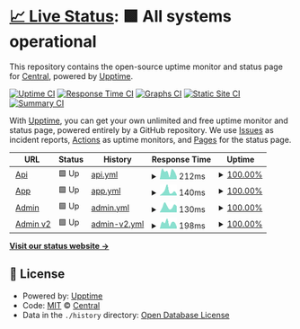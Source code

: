 # [📈 Live Status](https://centralplus-io.github.io/status-centralplus-io): <!--live status--> **🟩 All systems operational**

This repository contains the open-source uptime monitor and status page for [Central](https://app.centralplus.io), powered by [Upptime](https://github.com/upptime/upptime).

[![Uptime CI](https://github.com/centralplus-io/status-centralplus-io/workflows/Uptime%20CI/badge.svg)](https://github.com/centralplus-io/status-centralplus-io/actions?query=workflow%3A%22Uptime+CI%22)
[![Response Time CI](https://github.com/centralplus-io/status-centralplus-io/workflows/Response%20Time%20CI/badge.svg)](https://github.com/centralplus-io/status-centralplus-io/actions?query=workflow%3A%22Response+Time+CI%22)
[![Graphs CI](https://github.com/centralplus-io/status-centralplus-io/workflows/Graphs%20CI/badge.svg)](https://github.com/centralplus-io/status-centralplus-io/actions?query=workflow%3A%22Graphs+CI%22)
[![Static Site CI](https://github.com/centralplus-io/status-centralplus-io/workflows/Static%20Site%20CI/badge.svg)](https://github.com/centralplus-io/status-centralplus-io/actions?query=workflow%3A%22Static+Site+CI%22)
[![Summary CI](https://github.com/centralplus-io/status-centralplus-io/workflows/Summary%20CI/badge.svg)](https://github.com/centralplus-io/status-centralplus-io/actions?query=workflow%3A%22Summary+CI%22)

With [Upptime](https://upptime.js.org), you can get your own unlimited and free uptime monitor and status page, powered entirely by a GitHub repository. We use [Issues](https://github.com/centralplus-io/status-centralplus-io/issues) as incident reports, [Actions](https://github.com/centralplus-io/status-centralplus-io/actions) as uptime monitors, and [Pages](https://centralplus-io.github.io/status-centralplus-io) for the status page.

<!--start: status pages-->
<!-- This summary is generated by Upptime (https://github.com/upptime/upptime) -->
<!-- Do not edit this manually, your changes will be overwritten -->
<!-- prettier-ignore -->
| URL | Status | History | Response Time | Uptime |
| --- | ------ | ------- | ------------- | ------ |
| <img alt="" src="https://icons.duckduckgo.com/ip3/null.ico" height="13"> [Api](https:/api.centralplus.io) | 🟩 Up | [api.yml](https://github.com/centraldevelopers/status-centralplus-io/commits/HEAD/history/api.yml) | <details><summary><img alt="Response time graph" src="./graphs/api/response-time-week.png" height="20"> 212ms</summary><br><a href="https://centraldevelopers.github.io/status-centralplus-io/history/api"><img alt="Response time 244" src="https://img.shields.io/endpoint?url=https%3A%2F%2Fraw.githubusercontent.com%2Fcentraldevelopers%2Fstatus-centralplus-io%2FHEAD%2Fapi%2Fapi%2Fresponse-time.json"></a><br><a href="https://centraldevelopers.github.io/status-centralplus-io/history/api"><img alt="24-hour response time 72" src="https://img.shields.io/endpoint?url=https%3A%2F%2Fraw.githubusercontent.com%2Fcentraldevelopers%2Fstatus-centralplus-io%2FHEAD%2Fapi%2Fapi%2Fresponse-time-day.json"></a><br><a href="https://centraldevelopers.github.io/status-centralplus-io/history/api"><img alt="7-day response time 212" src="https://img.shields.io/endpoint?url=https%3A%2F%2Fraw.githubusercontent.com%2Fcentraldevelopers%2Fstatus-centralplus-io%2FHEAD%2Fapi%2Fapi%2Fresponse-time-week.json"></a><br><a href="https://centraldevelopers.github.io/status-centralplus-io/history/api"><img alt="30-day response time 244" src="https://img.shields.io/endpoint?url=https%3A%2F%2Fraw.githubusercontent.com%2Fcentraldevelopers%2Fstatus-centralplus-io%2FHEAD%2Fapi%2Fapi%2Fresponse-time-month.json"></a><br><a href="https://centraldevelopers.github.io/status-centralplus-io/history/api"><img alt="1-year response time 244" src="https://img.shields.io/endpoint?url=https%3A%2F%2Fraw.githubusercontent.com%2Fcentraldevelopers%2Fstatus-centralplus-io%2FHEAD%2Fapi%2Fapi%2Fresponse-time-year.json"></a></details> | <details><summary><a href="https://centraldevelopers.github.io/status-centralplus-io/history/api">100.00%</a></summary><a href="https://centraldevelopers.github.io/status-centralplus-io/history/api"><img alt="All-time uptime 100.00%" src="https://img.shields.io/endpoint?url=https%3A%2F%2Fraw.githubusercontent.com%2Fcentraldevelopers%2Fstatus-centralplus-io%2FHEAD%2Fapi%2Fapi%2Fuptime.json"></a><br><a href="https://centraldevelopers.github.io/status-centralplus-io/history/api"><img alt="24-hour uptime 100.00%" src="https://img.shields.io/endpoint?url=https%3A%2F%2Fraw.githubusercontent.com%2Fcentraldevelopers%2Fstatus-centralplus-io%2FHEAD%2Fapi%2Fapi%2Fuptime-day.json"></a><br><a href="https://centraldevelopers.github.io/status-centralplus-io/history/api"><img alt="7-day uptime 100.00%" src="https://img.shields.io/endpoint?url=https%3A%2F%2Fraw.githubusercontent.com%2Fcentraldevelopers%2Fstatus-centralplus-io%2FHEAD%2Fapi%2Fapi%2Fuptime-week.json"></a><br><a href="https://centraldevelopers.github.io/status-centralplus-io/history/api"><img alt="30-day uptime 100.00%" src="https://img.shields.io/endpoint?url=https%3A%2F%2Fraw.githubusercontent.com%2Fcentraldevelopers%2Fstatus-centralplus-io%2FHEAD%2Fapi%2Fapi%2Fuptime-month.json"></a><br><a href="https://centraldevelopers.github.io/status-centralplus-io/history/api"><img alt="1-year uptime 100.00%" src="https://img.shields.io/endpoint?url=https%3A%2F%2Fraw.githubusercontent.com%2Fcentraldevelopers%2Fstatus-centralplus-io%2FHEAD%2Fapi%2Fapi%2Fuptime-year.json"></a></details>
| <img alt="" src="https://icons.duckduckgo.com/ip3/app.centralplus.io.ico" height="13"> [App](https://app.centralplus.io) | 🟩 Up | [app.yml](https://github.com/centraldevelopers/status-centralplus-io/commits/HEAD/history/app.yml) | <details><summary><img alt="Response time graph" src="./graphs/app/response-time-week.png" height="20"> 140ms</summary><br><a href="https://centraldevelopers.github.io/status-centralplus-io/history/app"><img alt="Response time 159" src="https://img.shields.io/endpoint?url=https%3A%2F%2Fraw.githubusercontent.com%2Fcentraldevelopers%2Fstatus-centralplus-io%2FHEAD%2Fapi%2Fapp%2Fresponse-time.json"></a><br><a href="https://centraldevelopers.github.io/status-centralplus-io/history/app"><img alt="24-hour response time 41" src="https://img.shields.io/endpoint?url=https%3A%2F%2Fraw.githubusercontent.com%2Fcentraldevelopers%2Fstatus-centralplus-io%2FHEAD%2Fapi%2Fapp%2Fresponse-time-day.json"></a><br><a href="https://centraldevelopers.github.io/status-centralplus-io/history/app"><img alt="7-day response time 140" src="https://img.shields.io/endpoint?url=https%3A%2F%2Fraw.githubusercontent.com%2Fcentraldevelopers%2Fstatus-centralplus-io%2FHEAD%2Fapi%2Fapp%2Fresponse-time-week.json"></a><br><a href="https://centraldevelopers.github.io/status-centralplus-io/history/app"><img alt="30-day response time 159" src="https://img.shields.io/endpoint?url=https%3A%2F%2Fraw.githubusercontent.com%2Fcentraldevelopers%2Fstatus-centralplus-io%2FHEAD%2Fapi%2Fapp%2Fresponse-time-month.json"></a><br><a href="https://centraldevelopers.github.io/status-centralplus-io/history/app"><img alt="1-year response time 159" src="https://img.shields.io/endpoint?url=https%3A%2F%2Fraw.githubusercontent.com%2Fcentraldevelopers%2Fstatus-centralplus-io%2FHEAD%2Fapi%2Fapp%2Fresponse-time-year.json"></a></details> | <details><summary><a href="https://centraldevelopers.github.io/status-centralplus-io/history/app">100.00%</a></summary><a href="https://centraldevelopers.github.io/status-centralplus-io/history/app"><img alt="All-time uptime 100.00%" src="https://img.shields.io/endpoint?url=https%3A%2F%2Fraw.githubusercontent.com%2Fcentraldevelopers%2Fstatus-centralplus-io%2FHEAD%2Fapi%2Fapp%2Fuptime.json"></a><br><a href="https://centraldevelopers.github.io/status-centralplus-io/history/app"><img alt="24-hour uptime 100.00%" src="https://img.shields.io/endpoint?url=https%3A%2F%2Fraw.githubusercontent.com%2Fcentraldevelopers%2Fstatus-centralplus-io%2FHEAD%2Fapi%2Fapp%2Fuptime-day.json"></a><br><a href="https://centraldevelopers.github.io/status-centralplus-io/history/app"><img alt="7-day uptime 100.00%" src="https://img.shields.io/endpoint?url=https%3A%2F%2Fraw.githubusercontent.com%2Fcentraldevelopers%2Fstatus-centralplus-io%2FHEAD%2Fapi%2Fapp%2Fuptime-week.json"></a><br><a href="https://centraldevelopers.github.io/status-centralplus-io/history/app"><img alt="30-day uptime 100.00%" src="https://img.shields.io/endpoint?url=https%3A%2F%2Fraw.githubusercontent.com%2Fcentraldevelopers%2Fstatus-centralplus-io%2FHEAD%2Fapi%2Fapp%2Fuptime-month.json"></a><br><a href="https://centraldevelopers.github.io/status-centralplus-io/history/app"><img alt="1-year uptime 100.00%" src="https://img.shields.io/endpoint?url=https%3A%2F%2Fraw.githubusercontent.com%2Fcentraldevelopers%2Fstatus-centralplus-io%2FHEAD%2Fapi%2Fapp%2Fuptime-year.json"></a></details>
| <img alt="" src="https://icons.duckduckgo.com/ip3/admin.centralplus.io.ico" height="13"> [Admin](https://admin.centralplus.io) | 🟩 Up | [admin.yml](https://github.com/centraldevelopers/status-centralplus-io/commits/HEAD/history/admin.yml) | <details><summary><img alt="Response time graph" src="./graphs/admin/response-time-week.png" height="20"> 130ms</summary><br><a href="https://centraldevelopers.github.io/status-centralplus-io/history/admin"><img alt="Response time 143" src="https://img.shields.io/endpoint?url=https%3A%2F%2Fraw.githubusercontent.com%2Fcentraldevelopers%2Fstatus-centralplus-io%2FHEAD%2Fapi%2Fadmin%2Fresponse-time.json"></a><br><a href="https://centraldevelopers.github.io/status-centralplus-io/history/admin"><img alt="24-hour response time 136" src="https://img.shields.io/endpoint?url=https%3A%2F%2Fraw.githubusercontent.com%2Fcentraldevelopers%2Fstatus-centralplus-io%2FHEAD%2Fapi%2Fadmin%2Fresponse-time-day.json"></a><br><a href="https://centraldevelopers.github.io/status-centralplus-io/history/admin"><img alt="7-day response time 130" src="https://img.shields.io/endpoint?url=https%3A%2F%2Fraw.githubusercontent.com%2Fcentraldevelopers%2Fstatus-centralplus-io%2FHEAD%2Fapi%2Fadmin%2Fresponse-time-week.json"></a><br><a href="https://centraldevelopers.github.io/status-centralplus-io/history/admin"><img alt="30-day response time 143" src="https://img.shields.io/endpoint?url=https%3A%2F%2Fraw.githubusercontent.com%2Fcentraldevelopers%2Fstatus-centralplus-io%2FHEAD%2Fapi%2Fadmin%2Fresponse-time-month.json"></a><br><a href="https://centraldevelopers.github.io/status-centralplus-io/history/admin"><img alt="1-year response time 143" src="https://img.shields.io/endpoint?url=https%3A%2F%2Fraw.githubusercontent.com%2Fcentraldevelopers%2Fstatus-centralplus-io%2FHEAD%2Fapi%2Fadmin%2Fresponse-time-year.json"></a></details> | <details><summary><a href="https://centraldevelopers.github.io/status-centralplus-io/history/admin">100.00%</a></summary><a href="https://centraldevelopers.github.io/status-centralplus-io/history/admin"><img alt="All-time uptime 100.00%" src="https://img.shields.io/endpoint?url=https%3A%2F%2Fraw.githubusercontent.com%2Fcentraldevelopers%2Fstatus-centralplus-io%2FHEAD%2Fapi%2Fadmin%2Fuptime.json"></a><br><a href="https://centraldevelopers.github.io/status-centralplus-io/history/admin"><img alt="24-hour uptime 100.00%" src="https://img.shields.io/endpoint?url=https%3A%2F%2Fraw.githubusercontent.com%2Fcentraldevelopers%2Fstatus-centralplus-io%2FHEAD%2Fapi%2Fadmin%2Fuptime-day.json"></a><br><a href="https://centraldevelopers.github.io/status-centralplus-io/history/admin"><img alt="7-day uptime 100.00%" src="https://img.shields.io/endpoint?url=https%3A%2F%2Fraw.githubusercontent.com%2Fcentraldevelopers%2Fstatus-centralplus-io%2FHEAD%2Fapi%2Fadmin%2Fuptime-week.json"></a><br><a href="https://centraldevelopers.github.io/status-centralplus-io/history/admin"><img alt="30-day uptime 100.00%" src="https://img.shields.io/endpoint?url=https%3A%2F%2Fraw.githubusercontent.com%2Fcentraldevelopers%2Fstatus-centralplus-io%2FHEAD%2Fapi%2Fadmin%2Fuptime-month.json"></a><br><a href="https://centraldevelopers.github.io/status-centralplus-io/history/admin"><img alt="1-year uptime 100.00%" src="https://img.shields.io/endpoint?url=https%3A%2F%2Fraw.githubusercontent.com%2Fcentraldevelopers%2Fstatus-centralplus-io%2FHEAD%2Fapi%2Fadmin%2Fuptime-year.json"></a></details>
| <img alt="" src="https://icons.duckduckgo.com/ip3/cp.admin.v2.prod.s3-website-us-east-1.amazonaws.com.ico" height="13"> [Admin v2](http://cp.admin.v2.prod.s3-website-us-east-1.amazonaws.com) | 🟩 Up | [admin-v2.yml](https://github.com/centraldevelopers/status-centralplus-io/commits/HEAD/history/admin-v2.yml) | <details><summary><img alt="Response time graph" src="./graphs/admin-v2/response-time-week.png" height="20"> 198ms</summary><br><a href="https://centraldevelopers.github.io/status-centralplus-io/history/admin-v2"><img alt="Response time 195" src="https://img.shields.io/endpoint?url=https%3A%2F%2Fraw.githubusercontent.com%2Fcentraldevelopers%2Fstatus-centralplus-io%2FHEAD%2Fapi%2Fadmin-v2%2Fresponse-time.json"></a><br><a href="https://centraldevelopers.github.io/status-centralplus-io/history/admin-v2"><img alt="24-hour response time 67" src="https://img.shields.io/endpoint?url=https%3A%2F%2Fraw.githubusercontent.com%2Fcentraldevelopers%2Fstatus-centralplus-io%2FHEAD%2Fapi%2Fadmin-v2%2Fresponse-time-day.json"></a><br><a href="https://centraldevelopers.github.io/status-centralplus-io/history/admin-v2"><img alt="7-day response time 198" src="https://img.shields.io/endpoint?url=https%3A%2F%2Fraw.githubusercontent.com%2Fcentraldevelopers%2Fstatus-centralplus-io%2FHEAD%2Fapi%2Fadmin-v2%2Fresponse-time-week.json"></a><br><a href="https://centraldevelopers.github.io/status-centralplus-io/history/admin-v2"><img alt="30-day response time 195" src="https://img.shields.io/endpoint?url=https%3A%2F%2Fraw.githubusercontent.com%2Fcentraldevelopers%2Fstatus-centralplus-io%2FHEAD%2Fapi%2Fadmin-v2%2Fresponse-time-month.json"></a><br><a href="https://centraldevelopers.github.io/status-centralplus-io/history/admin-v2"><img alt="1-year response time 195" src="https://img.shields.io/endpoint?url=https%3A%2F%2Fraw.githubusercontent.com%2Fcentraldevelopers%2Fstatus-centralplus-io%2FHEAD%2Fapi%2Fadmin-v2%2Fresponse-time-year.json"></a></details> | <details><summary><a href="https://centraldevelopers.github.io/status-centralplus-io/history/admin-v2">100.00%</a></summary><a href="https://centraldevelopers.github.io/status-centralplus-io/history/admin-v2"><img alt="All-time uptime 100.00%" src="https://img.shields.io/endpoint?url=https%3A%2F%2Fraw.githubusercontent.com%2Fcentraldevelopers%2Fstatus-centralplus-io%2FHEAD%2Fapi%2Fadmin-v2%2Fuptime.json"></a><br><a href="https://centraldevelopers.github.io/status-centralplus-io/history/admin-v2"><img alt="24-hour uptime 100.00%" src="https://img.shields.io/endpoint?url=https%3A%2F%2Fraw.githubusercontent.com%2Fcentraldevelopers%2Fstatus-centralplus-io%2FHEAD%2Fapi%2Fadmin-v2%2Fuptime-day.json"></a><br><a href="https://centraldevelopers.github.io/status-centralplus-io/history/admin-v2"><img alt="7-day uptime 100.00%" src="https://img.shields.io/endpoint?url=https%3A%2F%2Fraw.githubusercontent.com%2Fcentraldevelopers%2Fstatus-centralplus-io%2FHEAD%2Fapi%2Fadmin-v2%2Fuptime-week.json"></a><br><a href="https://centraldevelopers.github.io/status-centralplus-io/history/admin-v2"><img alt="30-day uptime 100.00%" src="https://img.shields.io/endpoint?url=https%3A%2F%2Fraw.githubusercontent.com%2Fcentraldevelopers%2Fstatus-centralplus-io%2FHEAD%2Fapi%2Fadmin-v2%2Fuptime-month.json"></a><br><a href="https://centraldevelopers.github.io/status-centralplus-io/history/admin-v2"><img alt="1-year uptime 100.00%" src="https://img.shields.io/endpoint?url=https%3A%2F%2Fraw.githubusercontent.com%2Fcentraldevelopers%2Fstatus-centralplus-io%2FHEAD%2Fapi%2Fadmin-v2%2Fuptime-year.json"></a></details>

<!--end: status pages-->

[**Visit our status website →**](https://centralplus-io.github.io/status-centralplus-io)

## 📄 License

- Powered by: [Upptime](https://github.com/upptime/upptime)
- Code: [MIT](./LICENSE) © [Central](https://app.centralplus.io)
- Data in the `./history` directory: [Open Database License](https://opendatacommons.org/licenses/odbl/1-0/)
